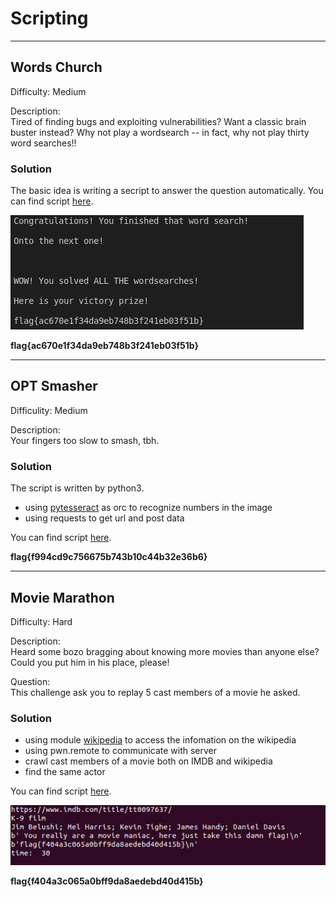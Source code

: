 # Scripting
---

## Words Church
Difficulty: Medium

Description:  
Tired of finding bugs and exploiting vulnerabilities? Want a classic brain buster instead? Why not play a wordsearch -- in fact, why not play thirty word searches!!

### Solution
The basic idea is writing a secript to answer the question automatically.
You can find script [here](Words_Chruch/words.py).

![image](Words_Chruch/1.png)

**flag{ac670e1f34da9eb748b3f241eb03f51b}**

---

## OPT Smasher
Difficulity: Medium

Description:  
Your fingers too slow to smash, tbh.

### Solution
The script is written by python3.  
* using [pytesseract](https://github.com/madmaze/pytesseract) as orc to recognize numbers in the image
* using requests to get url and post data  

You can find script [here](OPT_Smasher/orc_image.py).

**flag{f994cd9c756675b743b10c44b32e36b6}**

---

## Movie Marathon
Difficulty: Hard

Description:  
Heard some bozo bragging about knowing more movies than anyone else? Could you put him in his place, please!

Question:  
This challenge ask you to replay 5 cast members of a movie he asked.

### Solution
* using module [wikipedia](https://github.com/goldsmith/Wikipedia) to access the infomation on the wikipedia
* using pwn.remote to communicate with server
* crawl cast members of a movie both on IMDB and wikipedia
* find the same actor


You can find script [here](Movie_Marathon/actors.py).

![image](Movie_Marathon/1.png)

**flag{f404a3c065a0bff9da8aedebd40d415b}**